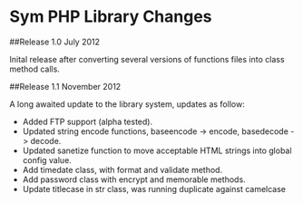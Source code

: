 Sym PHP Library Changes
==================

##Release 1.0 July 2012

Inital release after converting several versions of functions files into class method calls.


##Release 1.1 November 2012

A long awaited update to the library system, updates as follow:

- Added FTP support (alpha tested).
- Updated string encode functions, baseencode -> encode, basedecode -> decode.
- Updated sanetize function to move acceptable HTML strings into global config value.
- Add timedate class, with format and validate method.
- Add password class with encrypt and memorable methods.
- Update titlecase in str class, was running duplicate against camelcase